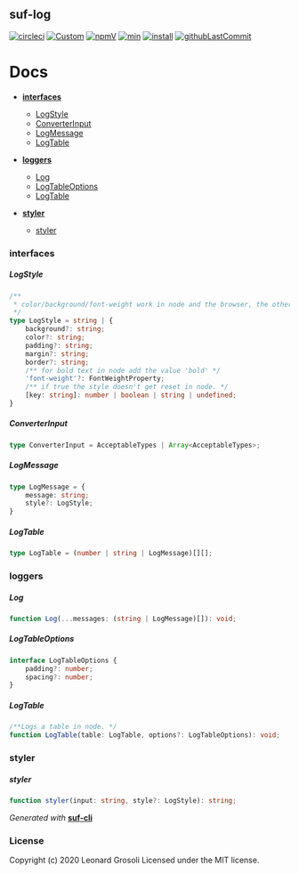 ## suf-log

<span id="BADGE_GENERATION_MARKER_0"></span>
[![circleci](https://img.shields.io/circleci/build/github/TheRealSyler/suf-log)](https://app.circleci.com/github/TheRealSyler/suf-log/pipelines) [![Custom](https://codecov.io/gh/TheRealSyler/suf-log/branch/master/graph/badge.svg)](https://codecov.io/gh/TheRealSyler/suf-log) [![npmV](https://img.shields.io/npm/v/suf-log?color=green)](https://www.npmjs.com/package/suf-log) [![min](https://img.shields.io/bundlephobia/min/suf-log)](https://bundlephobia.com/result?p=suf-log) [![install](https://badgen.net/packagephobia/install/suf-log)](https://packagephobia.now.sh/result?p=suf-log) [![githubLastCommit](https://img.shields.io/github/last-commit/TheRealSyler/suf-log)](https://github.com/TheRealSyler/suf-log)
<span id="BADGE_GENERATION_MARKER_1"></span>

<span id="DOC_GENERATION_MARKER_0"></span>

# Docs

- **[interfaces](#interfaces)**

  - [LogStyle](#logstyle)
  - [ConverterInput](#converterinput)
  - [LogMessage](#logmessage)
  - [LogTable](#logtable)

- **[loggers](#loggers)**

  - [Log](#log)
  - [LogTableOptions](#logtableoptions)
  - [LogTable](#logtable)

- **[styler](#styler)**

  - [styler](#styler)

### interfaces

##### LogStyle

```typescript
/**
 * color/background/font-weight work in node and the browser, the other properties only work in the browser.
 */
type LogStyle = string | {
    background?: string;
    color?: string;
    padding?: string;
    margin?: string;
    border?: string;
    /** for bold text in node add the value 'bold' */
    'font-weight'?: FontWeightProperty;
    /** if true the style doesn't get reset in node. */
    [key: string]: number | boolean | string | undefined;
}
```

##### ConverterInput

```typescript
type ConverterInput = AcceptableTypes | Array<AcceptableTypes>;
```

##### LogMessage

```typescript
type LogMessage = {
    message: string;
    style?: LogStyle;
}
```

##### LogTable

```typescript
type LogTable = (number | string | LogMessage)[][];
```

### loggers

##### Log

```typescript
function Log(...messages: (string | LogMessage)[]): void;
```

##### LogTableOptions

```typescript
interface LogTableOptions {
    padding?: number;
    spacing?: number;
}
```

##### LogTable

```typescript
/**Logs a table in node. */
function LogTable(table: LogTable, options?: LogTableOptions): void;
```

### styler

##### styler

```typescript
function styler(input: string, style?: LogStyle): string;
```

_Generated with_ **[suf-cli](https://www.npmjs.com/package/suf-cli)**
<span id="DOC_GENERATION_MARKER_1"></span>

### License

<span id="LICENSE_GENERATION_MARKER_0"></span>
Copyright (c) 2020 Leonard Grosoli Licensed under the MIT license.
<span id="LICENSE_GENERATION_MARKER_1"></span>
